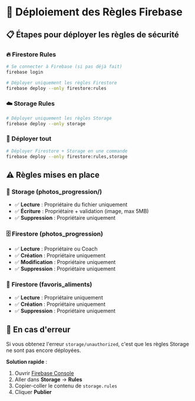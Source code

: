 # 🔐 Déploiement des Règles Firebase

## 📋 Étapes pour déployer les règles de sécurité

### 🔥 Firestore Rules
```bash
# Se connecter à Firebase (si pas déjà fait)
firebase login

# Déployer uniquement les règles Firestore
firebase deploy --only firestore:rules
```

### ☁️ Storage Rules  
```bash
# Déployer uniquement les règles Storage
firebase deploy --only storage
```

### 🚀 Déployer tout
```bash
# Déployer Firestore + Storage en une commande
firebase deploy --only firestore:rules,storage
```

## ⚠️ Règles mises en place

### 📁 **Storage (photos_progression/)**
- ✅ **Lecture** : Propriétaire du fichier uniquement
- ✅ **Écriture** : Propriétaire + validation (image, max 5MB)
- ✅ **Suppression** : Propriétaire uniquement

### 🗄️ **Firestore (photos_progression)**
- ✅ **Lecture** : Propriétaire ou Coach
- ✅ **Création** : Propriétaire uniquement  
- ✅ **Modification** : Propriétaire uniquement
- ✅ **Suppression** : Propriétaire uniquement

### 🌟 **Firestore (favoris_aliments)**
- ✅ **Lecture** : Propriétaire uniquement
- ✅ **Création** : Propriétaire uniquement
- ✅ **Suppression** : Propriétaire uniquement

## 🔧 En cas d'erreur

Si vous obtenez l'erreur `storage/unauthorized`, c'est que les règles Storage ne sont pas encore déployées.

**Solution rapide** :
1. Ouvrir [Firebase Console](https://console.firebase.google.com)
2. Aller dans **Storage** → **Rules**
3. Copier-coller le contenu de `storage.rules`
4. Cliquer **Publier**